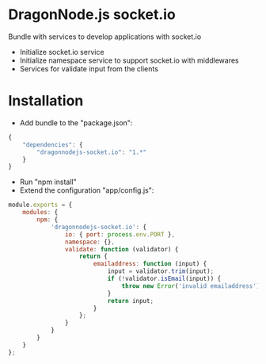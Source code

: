 # DragonNode.js socket.io
Bundle with services to develop applications with socket.io
- Initialize socket.io service
- Initialize namespace service to support socket.io with middlewares
- Services for validate input from the clients 

# Installation
- Add bundle to the "package.json":
```javascript
{
    "dependencies": {
        "dragonnodejs-socket.io": "1.*"
    }
}
```
- Run "npm install"
- Extend the configuration "app/config.js":
```javascript
module.exports = {
    modules: {
        npm: {
            'dragonnodejs-socket.io': {
                io: { port: process.env.PORT },
                namespace: {},
                validate: function (validator) {
                    return {
                        emailaddress: function (input) {
                            input = validator.trim(input);
                            if (!validator.isEmail(input)) {
                                throw new Error('invalid emailaddress');
                            }
                            return input;
                        }
                    };
                }
            }
        }
    }
};
```
